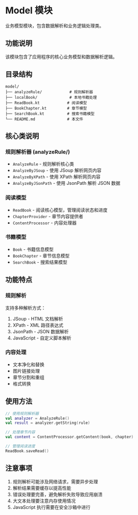 # Model 模块

业务模型模块，包含数据解析和业务逻辑处理类。

## 功能说明

该模块包含了应用程序的核心业务模型和数据解析逻辑。

## 目录结构

```
model/
├── analyzeRule/            # 规则解析器
├── localBook/              # 本地书籍处理
├── ReadBook.kt            # 阅读模型
├── BookChapter.kt         # 章节模型
├── SearchBook.kt          # 搜索书籍模型
└── README.md              # 本文件
```

## 核心类说明

### 规则解析器 (analyzeRule/)
- `AnalyzeRule` - 规则解析核心类
- `AnalyzeByJSoup` - 使用 JSoup 解析网页内容
- `AnalyzeByXPath` - 使用 XPath 解析网页内容
- `AnalyzeByJSonPath` - 使用 JsonPath 解析 JSON 数据

### 阅读模型
- `ReadBook` - 阅读核心模型，管理阅读状态和进度
- `ChapterProvider` - 章节内容提供者
- `ContentProcessor` - 内容处理器

### 书籍模型
- `Book` - 书籍信息模型
- `BookChapter` - 章节信息模型
- `SearchBook` - 搜索结果模型

## 功能特点

### 规则解析
支持多种解析方式：
1. JSoup - HTML 文档解析
2. XPath - XML 路径表达式
3. JsonPath - JSON 数据解析
4. JavaScript - 自定义脚本解析

### 内容处理
- 文本净化和替换
- 图片链接处理
- 章节分割和重组
- 格式转换

## 使用方法

```kotlin
// 使用规则解析器
val analyzer = AnalyzeRule()
val result = analyzer.getString(rule)

// 处理章节内容
val content = ContentProcessor.getContent(book, chapter)

// 管理阅读进度
ReadBook.saveRead()
```

## 注意事项

1. 规则解析可能涉及网络请求，需要异步处理
2. 解析结果需要缓存以提高性能
3. 错误处理要完善，避免解析失败导致应用崩溃
4. 大文本处理要注意内存使用情况
5. JavaScript 执行需要在安全沙箱中进行